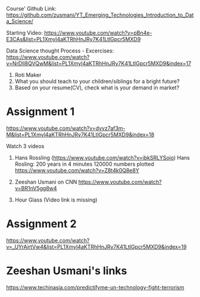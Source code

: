 
Course' Github Link:
https://github.com/zusmani/YT_Emerging_Technologies_Introduction_to_Data_Science/


Starting Video:
https://www.youtube.com/watch?v=pBn4e-E3CAs&list=PL1Xmyl4aKTRhHnJRy7K41LtlGpcr5MXD9


Data Science thought Process - Excercises:
https://www.youtube.com/watch?v=NrDlI8QVQwM&list=PL1Xmyl4aKTRhHnJRy7K41LtlGpcr5MXD9&index=17
1. Roti Maker
2. What you should teach to your children/siblings for a bright future?
3. Based on your resume(CV), check what is your demand in market?

# Assignment 1
https://www.youtube.com/watch?v=dyvz7af3m-M&list=PL1Xmyl4aKTRhHnJRy7K41LtlGpcr5MXD9&index=18

Watch 3 videos
1. Hans Rossling (https://www.youtube.com/watch?v=jbkSRLYSojo)
Hans Rosling: 200 years in 4 minutes
120000 numbers plotted
https://www.youtube.com/watch?v=Z8t4k0Q8e8Y

2. Zeeshan Usmani on CNN
https://www.youtube.com/watch?v=BR1nV5gg8w4

3. Hour Glass (Video link is missing)



# Assignment 2

https://www.youtube.com/watch?v=_UYrAirtVw4&list=PL1Xmyl4aKTRhHnJRy7K41LtlGpcr5MXD9&index=19




# Zeeshan Usmani's links
https://www.techinasia.com/predictifyme-un-technology-fight-terrorism

